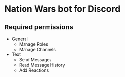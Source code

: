 # Nation Wars bot for Discord

## Required permissions

- General
  - Manage Roles
  - Manage Channels
- Text
  - Send Messages
  - Read Message History
  - Add Reactions
